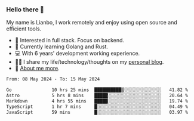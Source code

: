 ### Hello there 👋

My name is Lianbo, I work remotely and enjoy using open source and efficient tools.

- 🔭 Interested in full stack. Focus on backend.
- 🌱 Currently learning Golang and Rust.
- 💻 With 6 years' development working experience.
- ✍🏻 I share my life/technology/thoughts on my [personal blog](https://godruoyi.com).
- 👒 [About me more](https://godruoyi.com/posts/About-godruoyi).

<!--START_SECTION:waka-->

```txt
From: 08 May 2024 - To: 15 May 2024

Go               10 hrs 25 mins  ██████████▒░░░░░░░░░░░░░░   41.82 %
Astro            5 hrs 8 mins    █████░░░░░░░░░░░░░░░░░░░░   20.64 %
Markdown         4 hrs 55 mins   █████░░░░░░░░░░░░░░░░░░░░   19.74 %
TypeScript       1 hr 7 mins     █░░░░░░░░░░░░░░░░░░░░░░░░   04.49 %
JavaScript       59 mins         █░░░░░░░░░░░░░░░░░░░░░░░░   03.97 %
```

<!--END_SECTION:waka-->
